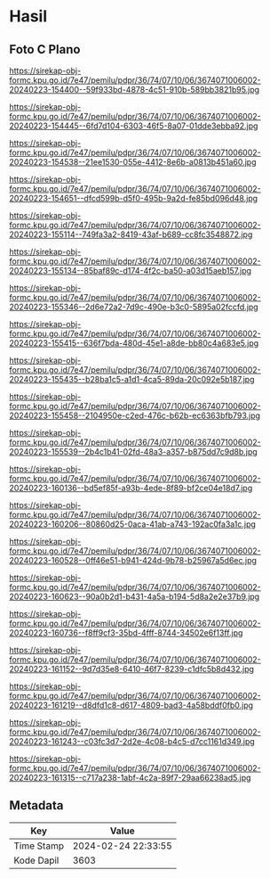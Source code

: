 # Hasil

## Foto C Plano

https://sirekap-obj-formc.kpu.go.id/7e47/pemilu/pdpr/36/74/07/10/06/3674071006002-20240223-154400--59f933bd-4878-4c51-910b-589bb3821b95.jpg

https://sirekap-obj-formc.kpu.go.id/7e47/pemilu/pdpr/36/74/07/10/06/3674071006002-20240223-154445--6fd7d104-6303-46f5-8a07-01dde3ebba92.jpg

https://sirekap-obj-formc.kpu.go.id/7e47/pemilu/pdpr/36/74/07/10/06/3674071006002-20240223-154538--21ee1530-055e-4412-8e6b-a0813b451a60.jpg

https://sirekap-obj-formc.kpu.go.id/7e47/pemilu/pdpr/36/74/07/10/06/3674071006002-20240223-154651--dfcd599b-d5f0-495b-9a2d-fe85bd096d48.jpg

https://sirekap-obj-formc.kpu.go.id/7e47/pemilu/pdpr/36/74/07/10/06/3674071006002-20240223-155114--749fa3a2-8419-43af-b689-cc8fc3548872.jpg

https://sirekap-obj-formc.kpu.go.id/7e47/pemilu/pdpr/36/74/07/10/06/3674071006002-20240223-155134--85baf89c-d174-4f2c-ba50-a03d15aeb157.jpg

https://sirekap-obj-formc.kpu.go.id/7e47/pemilu/pdpr/36/74/07/10/06/3674071006002-20240223-155346--2d6e72a2-7d9c-490e-b3c0-5895a02fccfd.jpg

https://sirekap-obj-formc.kpu.go.id/7e47/pemilu/pdpr/36/74/07/10/06/3674071006002-20240223-155415--636f7bda-480d-45e1-a8de-bb80c4a683e5.jpg

https://sirekap-obj-formc.kpu.go.id/7e47/pemilu/pdpr/36/74/07/10/06/3674071006002-20240223-155435--b28ba1c5-a1d1-4ca5-89da-20c092e5b187.jpg

https://sirekap-obj-formc.kpu.go.id/7e47/pemilu/pdpr/36/74/07/10/06/3674071006002-20240223-155458--2104950e-c2ed-476c-b62b-ec6363bfb793.jpg

https://sirekap-obj-formc.kpu.go.id/7e47/pemilu/pdpr/36/74/07/10/06/3674071006002-20240223-155539--2b4c1b41-02fd-48a3-a357-b875dd7c9d8b.jpg

https://sirekap-obj-formc.kpu.go.id/7e47/pemilu/pdpr/36/74/07/10/06/3674071006002-20240223-160136--bd5ef85f-a93b-4ede-8f89-bf2ce04e18d7.jpg

https://sirekap-obj-formc.kpu.go.id/7e47/pemilu/pdpr/36/74/07/10/06/3674071006002-20240223-160206--80860d25-0aca-41ab-a743-192ac0fa3a1c.jpg

https://sirekap-obj-formc.kpu.go.id/7e47/pemilu/pdpr/36/74/07/10/06/3674071006002-20240223-160528--0ff46e51-b941-424d-9b78-b25967a5d6ec.jpg

https://sirekap-obj-formc.kpu.go.id/7e47/pemilu/pdpr/36/74/07/10/06/3674071006002-20240223-160623--90a0b2d1-b431-4a5a-b194-5d8a2e2e37b9.jpg

https://sirekap-obj-formc.kpu.go.id/7e47/pemilu/pdpr/36/74/07/10/06/3674071006002-20240223-160736--f8ff9cf3-35bd-4fff-8744-34502e6f13ff.jpg

https://sirekap-obj-formc.kpu.go.id/7e47/pemilu/pdpr/36/74/07/10/06/3674071006002-20240223-161152--9d7d35e8-6410-46f7-8239-c1dfc5b8d432.jpg

https://sirekap-obj-formc.kpu.go.id/7e47/pemilu/pdpr/36/74/07/10/06/3674071006002-20240223-161219--d8dfd1c8-d617-4809-bad3-4a58bddf0fb0.jpg

https://sirekap-obj-formc.kpu.go.id/7e47/pemilu/pdpr/36/74/07/10/06/3674071006002-20240223-161243--c03fc3d7-2d2e-4c08-b4c5-d7cc1161d349.jpg

https://sirekap-obj-formc.kpu.go.id/7e47/pemilu/pdpr/36/74/07/10/06/3674071006002-20240223-161315--c717a238-1abf-4c2a-89f7-29aa66238ad5.jpg


## Metadata

| Key        | Value               |
| ---------- | ------------------- |
| Time Stamp | 2024-02-24 22:33:55 |
| Kode Dapil | 3603                |




